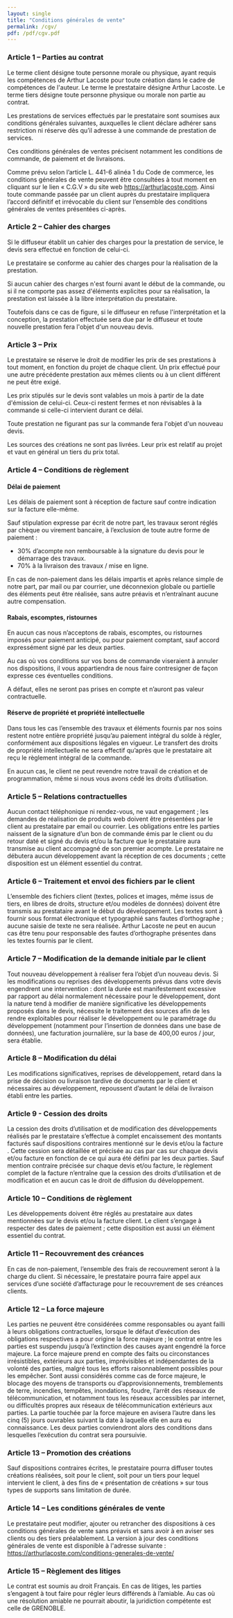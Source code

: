 ```yaml
---
layout: single
title: "Conditions générales de vente"
permalink: /cgv/
pdf: /pdf/cgv.pdf
---
```


### Article 1 – Parties au contrat

Le terme client désigne toute personne morale ou physique, ayant requis les compétences de Arthur Lacoste pour toute création dans le cadre de compétences de l'auteur. Le terme le prestataire désigne Arthur Lacoste. Le terme tiers désigne toute personne physique ou morale non partie au contrat.

Les prestations de services effectués par le prestataire sont soumises aux conditions générales suivantes,  auxquelles le client déclare adhérer sans restriction ni réserve dès qu’il adresse à une commande de prestation de services.

Ces conditions générales de ventes précisent notamment les conditions de commande, de paiement et de livraisons.

Comme prévu selon l’article L. 441-6 alinéa 1 du Code de commerce, les conditions générales de vente peuvent être consultées à  tout moment en cliquant sur le lien « C.G.V » du site web https://arthurlacoste.com. Ainsi toute commande passée par un client auprès du prestataire impliquera l’accord définitif et irrévocable du client sur l’ensemble des conditions générales de ventes présentées ci-après.

### Article 2 – Cahier des charges

Si le diffuseur établit un cahier des charges pour la prestation de service, le devis sera effectué en fonction de celui-ci.

Le prestataire se conforme au cahier des charges pour la réalisation de la prestation.

Si aucun cahier des charges n'est fourni avant le début de la commande, ou si
il ne comporte pas assez d'éléments explicites pour sa réalisation, la prestation
est laissée à la libre interprétation du prestataire.

Toutefois dans ce cas de figure, si le diffuseur en refuse l'interprétation et
la conception, la prestation effectuée sera due par le diffuseur et toute
nouvelle prestation fera l'objet d'un nouveau devis.

### Article 3 – Prix

Le prestataire se réserve le droit de modifier les prix de ses prestations à
tout moment, en fonction du projet de chaque client. Un prix effectué pour une
autre précédente prestation aux mêmes clients ou à un client différent ne peut
être exigé.

Les prix stipulés sur le devis sont valables un mois à partir de la date
d'émission de celui-ci. Ceux-ci restent fermes et non révisables à la commande
si celle-ci intervient durant ce délai.

Toute prestation ne figurant pas sur la commande fera l'objet d'un nouveau devis.

Les sources des créations ne sont pas livrées. Leur prix est relatif au projet
et vaut en général un tiers du prix total.

### Article 4 – Conditions de règlement

#### Délai de paiement

Les délais de paiement sont à réception de facture sauf contre indication sur
la facture elle-même.

Sauf stipulation expresse par écrit de notre part, les travaux seront réglés par
chèque ou virement bancaire, à l’exclusion de toute autre forme de paiement :

- 30% d’acompte non remboursable à la signature du devis pour le démarrage des travaux.
- 70% à  la livraison des travaux / mise en ligne.

En cas de non-paiement dans les délais impartis et après relance simple de notre
part, par mail ou par courrier, une déconnexion globale ou partielle des éléments
peut être réalisée, sans autre préavis et n’entraînant aucune autre compensation.

#### Rabais, escomptes, ristournes

En aucun cas nous n’acceptons de rabais, escomptes, ou ristournes imposés pour
paiement anticipé, ou pour paiement comptant, sauf accord expressément signé
par les deux parties.

Au cas où vos conditions sur vos bons de commande viseraient à  annuler nos
dispositions, il vous appartiendra de nous faire contresigner de façon expresse
ces éventuelles conditions.

A défaut, elles ne seront pas prises en compte et n’auront pas valeur
contractuelle.

#### Réserve de propriété et propriété intellectuelle

Dans tous les cas l’ensemble des travaux et éléments fournis par nos soins
restent notre entière propriété jusqu’au paiement intégral du solde à  régler,
conformément aux dispositions légales en vigueur. Le transfert des droits de
propriété intellectuelle ne sera effectif qu’après que le prestataire ait reçu
le règlement intégral de la commande.

En aucun cas, le client ne peut revendre notre travail de création et de
programmation, même si nous vous avons cédé les droits d’utilisation.

### Article 5 – Relations contractuelles

Aucun contact téléphonique ni rendez-vous, ne vaut engagement ; les demandes de
réalisation de produits web doivent être présentées par le client au prestataire
 par email ou courrier. Les obligations entre les parties naissent
de la signature d’un bon de commande émis par le client ou du retour daté et
signé du devis et/ou la facture que le prestataire aura transmise au client
accompagné de son premier acompte. Le prestataire ne débutera aucun développement
avant la réception de ces documents ; cette disposition est un élément essentiel
du contrat.

### Article 6 – Traitement et envoi des fichiers par le client

L’ensemble des fichiers client (textes, polices et images, même issus de tiers,
en libres de droits, structure et/ou modèles de données) doivent être transmis
au prestataire avant le début du développement. Les textes sont à fournir sous
format électronique et typographié sans fautes d’orthographe ; aucune saisie de
texte ne sera réalisée. Arthur Lacoste ne peut en aucun cas être tenu pour
responsable des fautes d’orthographe présentes dans les textes fournis par le
client.

### Article 7 – Modification de la demande initiale par le client

Tout nouveau développement à réaliser fera l’objet d’un nouveau devis. Si les
modifications ou reprises des développements prévus dans votre devis engendrent
une intervention : dont la durée est manifestement excessive par rapport au
délai normalement nécessaire pour le développement, dont la nature tend à modifier
de manière significative les développements proposés dans le devis, nécessite
le traitement des sources afin de les rendre exploitables pour réaliser le
développement ou le paramétrage du développement (notamment pour l’insertion de
données dans une base de données), une facturation journalière, sur la base de
400,00 euros / jour, sera établie.

### Article 8 – Modification du délai

Les modifications significatives, reprises de développement, retard dans la prise
de décision ou livraison tardive de documents par le client et nécessaires au
développement, repoussent d’autant le délai de livraison établi entre les parties.

### Article 9 - Cession des droits

La cession des droits d’utilisation et de modification des développements réalisés
par le prestataire s’effectue à complet encaissement des montants facturés sauf
dispositions contraires mentionné sur le devis et/ou la facture . Cette cession
sera détaillée et précisée au cas par cas sur chaque devis et/ou facture en
fonction de ce qui aura été défini par les deux parties. Sauf mention contraire
précisée sur chaque devis et/ou facture, le règlement complet de la facture
n’entraîne que la cession des droits d’utilisation et de modification et en
aucun cas le droit de diffusion du développement.

### Article 10 – Conditions de règlement

Les développements doivent être réglés au prestataire aux dates mentionnées sur
le devis et/ou la facture client. Le client s’engage à respecter des dates de
paiement ; cette disposition est aussi un élément essentiel du contrat.

### Article 11 – Recouvrement des créances

En cas de non-paiement, l’ensemble des frais de recouvrement seront à la charge
du client. Si nécessaire, le prestataire pourra faire appel aux services d’une
société d’affacturage pour le recouvrement de ses créances clients.

### Article 12 – La force majeure

Les parties ne peuvent être considérées comme responsables ou ayant failli à
leurs obligations contractuelles, lorsque le défaut d’exécution des obligations
respectives a pour origine la force majeure ; le contrat entre les parties est
suspendu jusqu’à l’extinction des causes ayant engendré la force majeure. La
force majeure prend en compte des faits ou circonstances irrésistibles, extérieurs
aux parties, imprévisibles et indépendantes de la volonté des parties, malgré
tous les efforts raisonnablement possibles pour les empêcher. Sont aussi considérés
comme cas de force majeure, le blocage des moyens de transports ou d’approvisionnements,
tremblements de terre, incendies, tempêtes, inondations, foudre, l’arrêt des
réseaux de télécommunication, et notamment tous les réseaux accessibles par
internet, ou difficultés propres aux réseaux de télécommunication extérieurs
aux parties. La partie touchée par la force majeure en avisera l’autre dans les
cinq (5) jours ouvrables suivant la date à laquelle elle en aura eu connaissance.
Les deux parties conviendront alors des conditions dans lesquelles l’exécution
du contrat sera poursuivie.

### Article 13 – Promotion des créations

Sauf dispositions contraires écrites, le prestataire pourra diffuser toutes
créations réalisées, soit pour le client, soit pour un tiers pour lequel intervient
le client, à des fins de « présentation de créations » sur tous types de supports
sans limitation de durée.

### Article 14 – Les conditions générales de vente

Le prestataire peut modifier, ajouter ou retrancher des dispositions à ces
conditions générales de vente sans préavis et sans avoir à en aviser ses clients
ou des tiers préalablement. La version à jour des conditions générales de vente est
disponible à l'adresse suivante : https://arthurlacoste.com/conditions-generales-de-vente/

### Article 15 – Règlement des litiges

Le contrat est soumis au droit Français. En cas de litiges, les parties
s’engagent à tout faire pour régler leurs différends à l’amiable. Au cas où une
résolution amiable ne pourrait aboutir, la juridiction compétente est celle de
GRENOBLE.
